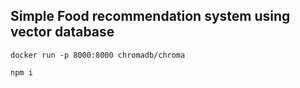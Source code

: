 ## Simple Food recommendation system using vector database



``` docker run -p 8000:8000 chromadb/chroma ```

``` npm i ```

